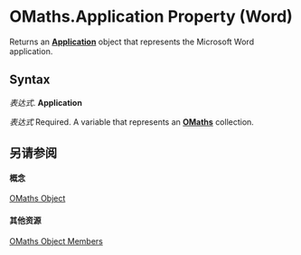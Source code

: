 
# OMaths.Application Property (Word)

Returns an  **[Application](d1cf6f8f-4e88-bf01-93b4-90a83f79cb44.md)** object that represents the Microsoft Word application.


## Syntax

 _表达式_. **Application**

 _表达式_ Required. A variable that represents an **[OMaths](5e185b0f-b0c9-16f8-3056-c1114dadd3e0.md)** collection.


## 另请参阅


#### 概念


[OMaths Object](5e185b0f-b0c9-16f8-3056-c1114dadd3e0.md)
#### 其他资源


[OMaths Object Members](http://msdn.microsoft.com/library/0f5413af-b2d6-b592-7695-be3c02d4e4cb%28Office.15%29.aspx)